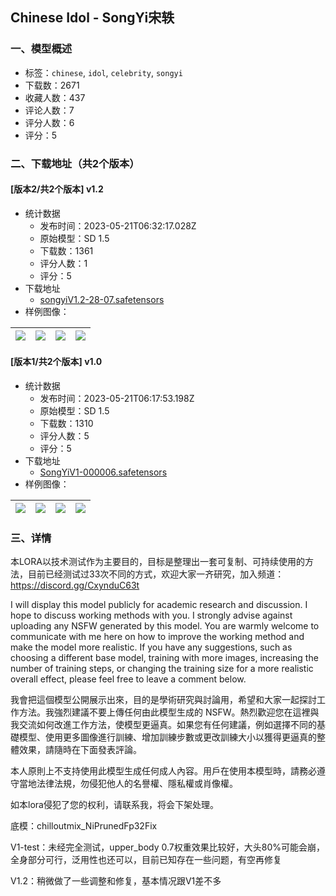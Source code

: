 ## Chinese Idol - SongYi宋轶
### 一、模型概述

- 标签：`chinese`, `idol`, `celebrity`, `songyi`
- 下载数：2671
- 收藏人数：437
- 评论人数：7
- 评分人数：6
- 评分：5

### 二、下载地址（共2个版本）

#### [版本2/共2个版本] v1.2

- 统计数据
  - 发布时间：2023-05-21T06:32:17.028Z
  - 原始模型：SD 1.5
  - 下载数：1361
  - 评分人数：1
  - 评分：5
- 下载地址
  - [songyiV1.2-28-07.safetensors](https://civitai.com/api/download/models/76531)
- 样例图像：

| <img src="https://image.civitai.com/xG1nkqKTMzGDvpLrqFT7WA/047a6297-3f9e-4bb8-b74c-73a3eb48a1e0/width=450/857534.jpeg" /> | <img src="https://image.civitai.com/xG1nkqKTMzGDvpLrqFT7WA/30fd3d5f-ac73-4159-974b-eb1639012e5d/width=450/857533.jpeg" /> | <img src="https://image.civitai.com/xG1nkqKTMzGDvpLrqFT7WA/c5fa93fe-cfcd-49cc-bf82-2d6190fc60c0/width=450/857535.jpeg" /> | <img src="https://image.civitai.com/xG1nkqKTMzGDvpLrqFT7WA/a7473089-1513-4ce9-9eaa-4def194c9c98/width=450/857537.jpeg" /> |
| ---- | ---- | ---- | ---- |

#### [版本1/共2个版本] v1.0

- 统计数据
  - 发布时间：2023-05-21T06:17:53.198Z
  - 原始模型：SD 1.5
  - 下载数：1310
  - 评分人数：5
  - 评分：5
- 下载地址
  - [SongYiV1-000006.safetensors](https://civitai.com/api/download/models/48649)
- 样例图像：

| <img src="https://image.civitai.com/xG1nkqKTMzGDvpLrqFT7WA/2ec42dba-a8f5-48e8-49d0-619e02e10c00/width=450/522586.jpeg" /> | <img src="https://image.civitai.com/xG1nkqKTMzGDvpLrqFT7WA/1a949b4e-9cf4-420b-e6f7-c3366efc4800/width=450/522587.jpeg" /> | <img src="https://image.civitai.com/xG1nkqKTMzGDvpLrqFT7WA/93b277a8-9cd7-4b66-94b7-8d15aae0ab00/width=450/522592.jpeg" /> | <img src="https://image.civitai.com/xG1nkqKTMzGDvpLrqFT7WA/a78ef482-4f71-40e8-4586-0e1870c15900/width=450/522584.jpeg" /> |
| ---- | ---- | ---- | ---- |


### 三、详情
<p>本LORA以技术测试作为主要目的，目标是整理出一套可复制、可持续使用的方法，目前已经测试过33次不同的方式，欢迎大家一齐研究，加入频道：<a target="_blank" rel="ugc" href="https://discord.gg/CxynduC63t">https://discord.gg/CxynduC63t</a></p><p></p><p>I will display this model publicly for academic research and discussion. I hope to discuss working methods with you. I strongly advise against uploading any NSFW generated by this model. You are warmly welcome to communicate with me here on how to improve the working method and make the model more realistic. If you have any suggestions, such as choosing a different base model, training with more images, increasing the number of training steps, or changing the training size for a more realistic overall effect, please feel free to leave a comment below.</p><p></p><p>我會把這個模型公開展示出來，目的是學術研究與討論用，希望和大家一起探討工作方法。我強烈建議不要上傳任何由此模型生成的 NSFW。熱烈歡迎您在這裡與我交流如何改進工作方法，使模型更逼真。如果您有任何建議，例如選擇不同的基礎模型、使用更多圖像進行訓練、增加訓練步數或更改訓練大小以獲得更逼真的整體效果，請隨時在下面發表評論。</p><p></p><p>本人原則上不支持使用此模型生成任何成人內容。用戶在使用本模型時，請務必遵守當地法律法規，勿侵犯他人的名譽權、隱私權或肖像權。</p><p></p><p>如本lora侵犯了您的权利，请联系我，将会下架处理。</p><p></p><p>底模：chilloutmix_NiPrunedFp32Fix</p><p></p><p>V1-test：未经完全测试，upper_body 0.7权重效果比较好，大头80%可能会崩，全身部分可行，泛用性也还可以，目前已知存在一些问题，有空再修复</p><p></p><p>V1.2：稍微做了一些调整和修复，基本情况跟V1差不多</p>